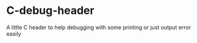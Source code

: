 # C-debug-header
A little C header to help debugging with some printing or just output error easily
